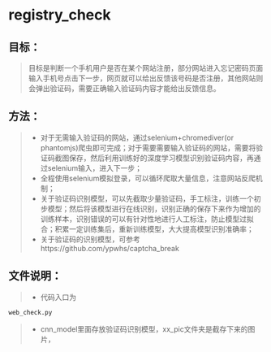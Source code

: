 # registry_check

## 目标：
> 目标是判断一个手机用户是否在某个网站注册，部分网站进入忘记密码页面输入手机号点击下一步，网页就可以给出反馈该号码是否注册，其他网站则会弹出验证码，需要正确输入验证码内容才能给出反馈信息。

## 方法：
>* 对于无需输入验证码的网站，通过selenium+chromediver(or phantomjs)爬虫即可完成；对于需要需要输入验证码的网站，需要将验证码截图保存，然后利用训练好的深度学习模型识别验证码内容，再通过selenium输入，进入下一步；
>* 全程使用selenium模拟登录，可以循环爬取大量信息，注意网站反爬机制；
>* 关于验证码识别模型，可以先截取少量验证码，手工标注，训练一个初步模型；然后将该模型进行在线识别，识别正确的保存下来作为增加的训练样本，识别错误的可以有针对性地进行人工标注，防止模型过拟合；积累一定训练集后，重新训练模型，大大提高模型识别准确率；
>* 关于验证码的识别模型，可参考https://github.com/ypwhs/captcha_break

## 文件说明：
>* 代码入口为
```python
web_check.py
```
>* cnn_model里面存放验证码识别模型，xx_pic文件夹是截存下来的图片，
